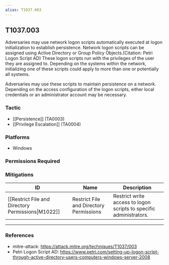 ```yaml
---
alias: T1037.003
---
```


## T1037.003

Adversaries may use network logon scripts automatically executed at logon initialization to establish persistence. Network logon scripts can be assigned using Active Directory or Group Policy Objects.(Citation: Petri Logon Script AD) These logon scripts run with the privileges of the user they are assigned to. Depending on the systems within the network, initializing one of these scripts could apply to more than one or potentially all systems.  
 
Adversaries may use these scripts to maintain persistence on a network. Depending on the access configuration of the logon scripts, either local credentials or an administrator account may be necessary.


### Tactic
- [[Persistence]] (TA0003)
- [[Privilege Escalation]] (TA0004)

### Platforms
- Windows

### Permissions Required

### Mitigations

| ID | Name | Description |
| --- | --- | --- |
| [[Restrict File and Directory Permissions\|M1022]] | Restrict File and Directory Permissions | Restrict write access to logon scripts to specific administrators. |


---
### References

- mitre-attack: https://attack.mitre.org/techniques/T1037/003
- Petri Logon Script AD: https://www.petri.com/setting-up-logon-script-through-active-directory-users-computers-windows-server-2008

